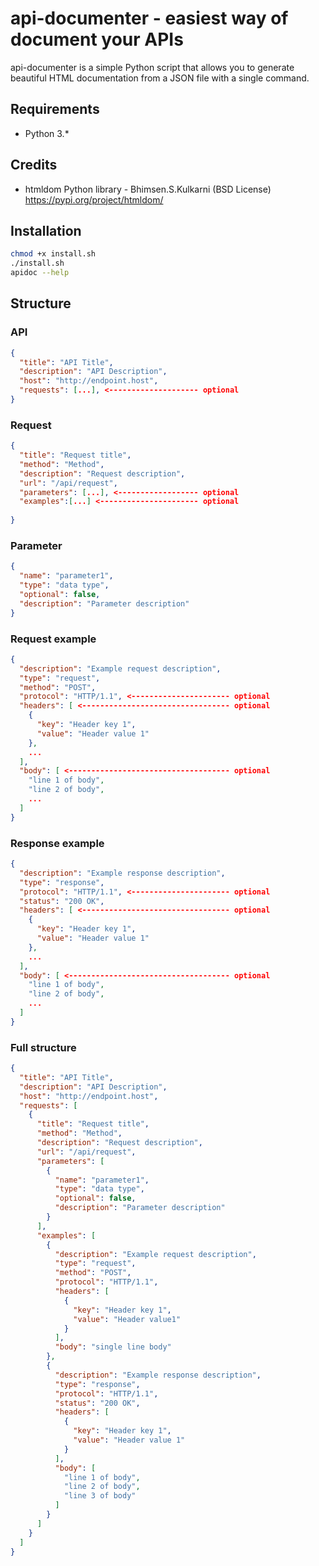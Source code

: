 # api-documenter - easiest way of document your APIs

api-documenter is a simple Python script that allows you to generate beautiful
HTML documentation from a JSON file with a single command.

## Requirements
- Python 3.*

## Credits
- htmldom Python library - Bhimsen.S.Kulkarni (BSD License)
  <https://pypi.org/project/htmldom/>

## Installation

```bash
chmod +x install.sh
./install.sh
apidoc --help
```

## Structure

### API

```json
{
  "title": "API Title",
  "description": "API Description",
  "host": "http://endpoint.host",
  "requests": [...], <-------------------- optional
}
```

### Request

```json
{
  "title": "Request title",
  "method": "Method",
  "description": "Request description",
  "url": "/api/request",
  "parameters": [...], <------------------ optional
  "examples":[...] <---------------------- optional
  
}
```

### Parameter

```json
{
  "name": "parameter1",
  "type": "data type",
  "optional": false,
  "description": "Parameter description"
}
```

### Request example

```json
{
  "description": "Example request description",
  "type": "request",
  "method": "POST",
  "protocol": "HTTP/1.1", <---------------------- optional
  "headers": [ <--------------------------------- optional
    {
      "key": "Header key 1",
      "value": "Header value 1"
    },
    ...
  ],
  "body": [ <------------------------------------ optional
    "line 1 of body",
    "line 2 of body",
    ...
  ]
}
```

### Response example

```json
{
  "description": "Example response description",
  "type": "response",
  "protocol": "HTTP/1.1", <---------------------- optional
  "status": "200 OK",
  "headers": [ <--------------------------------- optional
    {
      "key": "Header key 1",
      "value": "Header value 1"
    },
    ...
  ],
  "body": [ <------------------------------------ optional
    "line 1 of body",
    "line 2 of body",
    ...
  ]
}
```

### Full structure

```json
{
  "title": "API Title",
  "description": "API Description",
  "host": "http://endpoint.host",
  "requests": [
    {
      "title": "Request title",
      "method": "Method",
      "description": "Request description",
      "url": "/api/request",
      "parameters": [
        {
          "name": "parameter1",
          "type": "data type",
          "optional": false,
          "description": "Parameter description"
        }
      ],
      "examples": [
        {
          "description": "Example request description",
          "type": "request",
          "method": "POST",
          "protocol": "HTTP/1.1",
          "headers": [
            {
              "key": "Header key 1",
              "value": "Header value1"
            }
          ],
          "body": "single line body"
        },
        {
          "description": "Example response description",
          "type": "response",
          "protocol": "HTTP/1.1",
          "status": "200 OK",
          "headers": [
            {
              "key": "Header key 1",
              "value": "Header value 1"
            }
          ],
          "body": [
            "line 1 of body",
            "line 2 of body",
            "line 3 of body"
          ]
        }
      ]
    }
  ]
}
```
